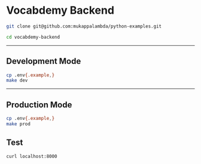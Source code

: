 # Vocabdemy Backend

```bash
git clone git@github.com:mukappalambda/python-examples.git
```

```bash
cd vocabdemy-backend
```

---

## Development Mode

```bash
cp .env{.example,}
make dev
```

---

## Production Mode

```bash
cp .env{.example,}
make prod
```

## Test

```bash
curl localhost:8000
```